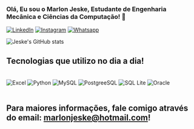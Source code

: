 ### Olá, Eu sou o Marlon Jeske, Estudante de Engenharia Mecânica e Ciências da Computação! 👋

[![LinkedIn](https://img.shields.io/badge/LinkedIn-0077B5?style=for-the-badge&logo=linkedin&logoColor=white)](https://google.com)
[![Instagram](https://img.shields.io/badge/Instagram-E4405F?style=for-the-badge&logo=instagram&logoColor=white)](https://www.instagram.com/marjeske/)
[![Whatsapp](https://img.shields.io/badge/WhatsApp-25D366?style=for-the-badge&logo=whatsapp&logoColor=white)](https://wa.me/+5547988292945)

![Jeske's GitHub stats](https://github-readme-stats.vercel.app/api?username=MarJeske&show_icons=true&theme=dracula&count_private=true)

## Tecnologias que utilizo no dia a dia!

<div style="display: inline_block"><br/>
  <img align="center" alt="Excel" src="https://img.shields.io/badge/Microsoft_Excel-217346?style=for-the-badge&logo=microsoft-excel&logoColor=white">
  <img align="center" alt="Python" src="https://img.shields.io/badge/Python-3776AB?style=for-the-badge&logo=python&logoColor=white">
  <img align="center" alt="MySQL" src="https://img.shields.io/badge/MySQL-005C84?style=for-the-badge&logo=mysql&logoColor=white">
  <img align="center" alt="PostgreeSQL" src="https://img.shields.io/badge/PostgreSQL-316192?style=for-the-badge&logo=postgresql&logoColor=white">
  <img align="center" alt="SQL Lite" src="https://img.shields.io/badge/SQLite-07405E?style=for-the-badge&logo=sqlite&logoColor=white">
  <img align="center" alt="Oracle" src="https://img.shields.io/badge/Oracle-F80000?style=for-the-badge&logo=oracle&logoColor=black">
</div><br/>

## Para maiores informações, fale comigo através do email: marlonjeske@hotmail.com!

<!--

-->
